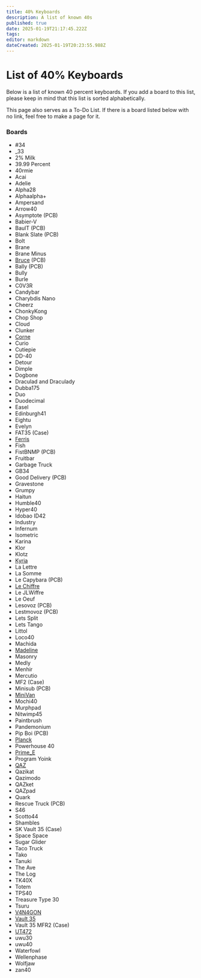 ```yaml
---
title: 40% Keyboards
description: A list of known 40s
published: true
date: 2025-01-19T21:17:45.222Z
tags: 
editor: markdown
dateCreated: 2025-01-19T20:23:55.988Z
---
```


# List of 40% Keyboards
Below is a list of known 40 percent keyboards. If you add a board to this list, please keep in mind that this list is sorted alphabetically.

This page also serves as a To-Do List. If there is a board listed below with no link, feel free to make a page for it.

### Boards
- #34
- _33
- 2% Milk
- 39.99 Percent
- 40rmie
- Acai
- Adelie
- Alpha28
- Alphaalpha+
- Ampersand
- Arrow40
- Asymptote (PCB)
- Babier-V
- BaulT (PCB)
- Blank Slate (PCB)
- Bolt
- Brane
- Brane Minus
- [Bruce](/boards/Bruce) (PCB)
- Bally (PCB)
- Bully
- Burle
- C0V3R
- Candybar
- Charybdis Nano
- Cheerz
- ChonkyKong
- Chop Shop
- Cloud
- Clunker
- [Corne](/boards/corne)
- Curio
- Cutiepie
- DD-40
- Detour
- Dimple
- Dogbone
- Draculad and Draculady
- Dubba175
- Duo
- Duodecimal
- Easel
- Edinburgh41
- Eightu
- Evelyn
- FAT35 (Case)
- [Ferris](/boards/ferris)
- Fish
- FistBNMP (PCB)
- Fruitbar
- Garbage Truck
- GB34
- Good Delivery (PCB)
- Gravestone
- Grumpy
- Haitun
- Humble40
- Hyper40
- Idobao ID42
- Industry
- Infernum
- Isometric
- Karina
- Klor
- Klotz
- [Kyria](/boards/kyria)
- La Lettre
- La Somme
- Le Capybara (PCB)
- [Le Chiffre](/boards/le_chiffre)
- Le JLWiffre
- Le Oeuf
- Lesovoz (PCB)
- Lestmovoz (PCB)
- Lets Split
- Lets Tango
- Littol
- Loco40
- Machida
- [Madeline](/boards/madeline)
- Masonry
- Medly
- Menhir
- Mercutio
- MF2 (Case)
- Minisub (PCB)
- [MiniVan](/boards/minivan)
- Mochi40
- Murphpad
- Nitwimp45
- Paintbrush
- Pandemonium
- Pip Boi (PCB)
- [Planck](/boards/planck)
- Powerhouse 40
- [Prime_E](/boards/Prime_E)
- Program Yoink
- [QAZ](/boards/qaz)
- Qazikat
- Qazimodo
- QAZket
- QAZpad
- Quark
- Rescue Truck (PCB)
- S46
- Scotto44
- Shambles
- SK Vault 35 (Case)
- Space Space
- Sugar Glider
- Taco Truck
- Tako
- Tanuki
- The Ave
- The Log
- TK40X
- Totem
- TPS40
- Treasure Type 30
- Tsuru
- [V4N4GON](/boards/v4n4g0n)
- [Vault 35](/boards/vault-35)
- Vault 35 MFR2 (Case)
- [UT472](/boards/ut472)
- uwu30
- uwu40
- Waterfowl
- Wellenphase
- Wolfjaw
- zan40
